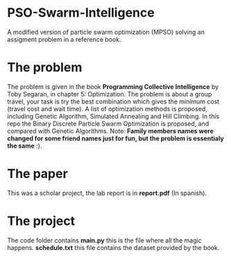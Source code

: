 # PSO-Swarm-Intelligence
A modified version of particle swarm optimization (MPSO) solving an assigment problem in a reference book.

# The problem

The problem is given in the book __Programming Collective Intelligence__ by Toby Segaran, in chapter 5: Optimization. The problem is about a group travel, your task is try the best combination which gives the minimum cost (travel cost and wait time). A list of optimization methods is proposed, including Genetic Algorithm, Simulated Annealing and Hill Climbing. In this repo the Binary Discrete Particle Swarm Optimization is proposed, and compared with Genetic Algorithms. Note: __Family members names were changed for some friend names just for fun, but the problem is essentialy the same__ :).

# The paper

This was a scholar project, the lab report is in __report.pdf__ (In spanish). 

# The project

The code folder contains __main.py__ this is the file where all the magic happens. __schedule.txt__ this file contains the dataset provided by the book. 
